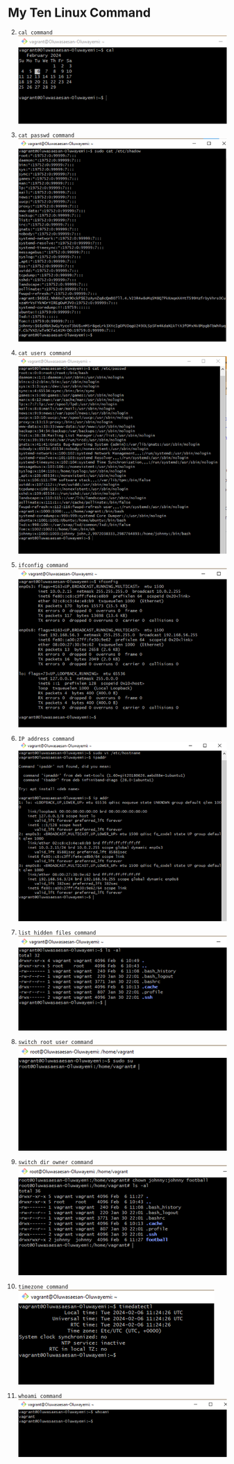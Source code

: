 # My Ten Linux Command 


2. `cal command` ![img of cal](calender.png)


3. `cat passwd command` ![img of list of passwd](cat_passwd.png)



4. `cat users command` ![image of the list of users](cat_users.png)


5. `ifconfig command` ![image of ifconfig](ifconfig.png)


6. `IP address command` ![image of ip address](ipaddress.png)




7. `list hidden files command`  ![img of list of hidden files](list_hidden_files.png)



8. `switch root user command` ![switch root user](root_user_switch.png)



9. `switch dir owner command` ![switch dir owner](switch_owner.png)



10. `timezone command` ![img of timezone](timezone.png)


11. `whoami command` ![whoami](whoami.png)

